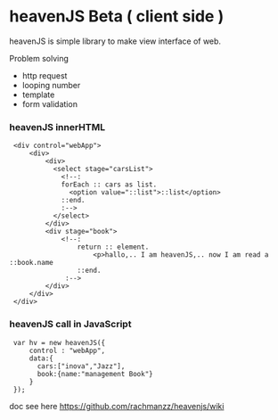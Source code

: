 # heavenJS Beta ( client side )
 heavenJS is simple library to make view interface of web.
 
 Problem solving
 - http request 
 - looping number
 - template
 - form validation
  
 ### heavenJS innerHTML
     <div control="webApp">
         <div>
             <div>
               <select stage="carsList">
                 <!--:
                 forEach :: cars as list.
                   <option value="::list">::list</option>
                 ::end.
                 :-->
               </select>
             </div>
             <div stage="book">
                 <!--:
                     return :: element.
                         <p>hallo,.. I am heavenJS,.. now I am read a ::book.name
                     ::end.
                  :-->
             </div>
         </div>
     </div>             
 
 ### heavenJS call in JavaScript
 
     var hv = new heavenJS({
         control : "webApp",
         data:{
           cars:["inova","Jazz"],
           book:{name:"management Book"}
         }
     });    
 
 doc see here https://github.com/rachmanzz/heavenjs/wiki
